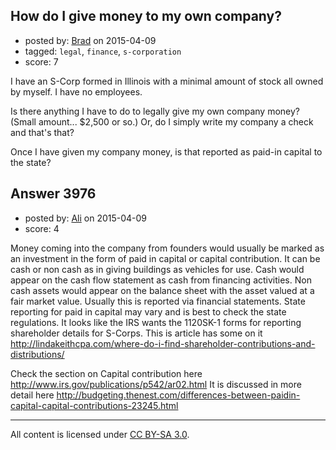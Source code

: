 ## How do I give money to my own company?

- posted by: [Brad](https://stackexchange.com/users/149787/brad) on 2015-04-09
- tagged: `legal`, `finance`, `s-corporation`
- score: 7

I have an S-Corp formed in Illinois with a minimal amount of stock all owned by myself.  I have no employees.

Is there anything I have to do to legally give my own company money?  (Small amount... $2,500 or so.)  Or, do I simply write my company a check and that's that?

Once I have given my company money, is that reported as paid-in capital to the state?


## Answer 3976

- posted by: [Ali](https://stackexchange.com/users/2815644/ali) on 2015-04-09
- score: 4

Money coming into the company from founders would usually be marked as an investment in the form of paid in capital or capital contribution. It can be cash or non cash as in giving buildings as vehicles for use. Cash would appear on the cash flow statement as cash from financing activities. Non cash assets would appear on the balance sheet with the asset valued at a fair market value. Usually this is reported via financial statements. State reporting for paid in capital may vary and is best to check the state regulations. It looks like the IRS wants the 1120SK-1 forms for reporting shareholder details for S-Corps. This is article has some on it http://lindakeithcpa.com/where-do-i-find-shareholder-contributions-and-distributions/

Check the section on Capital contribution here http://www.irs.gov/publications/p542/ar02.html It is discussed in more detail here http://budgeting.thenest.com/differences-between-paidin-capital-capital-contributions-23245.html



---

All content is licensed under [CC BY-SA 3.0](https://creativecommons.org/licenses/by-sa/3.0/).
